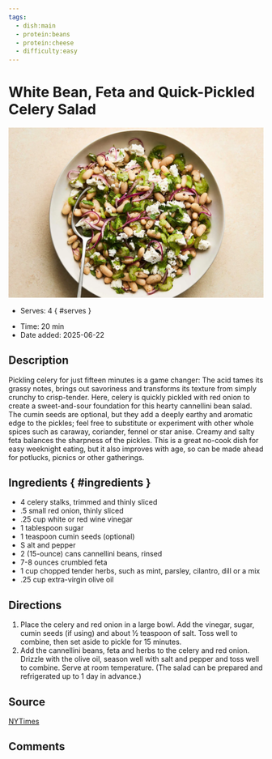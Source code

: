 ```yaml
---
tags:
  - dish:main
  - protein:beans
  - protein:cheese
  - difficulty:easy
---
```

<!-- Tags can have colon, but no space around it -->

# White Bean, Feta and Quick-Pickled Celery Salad 

![Recipe picture](../images/hm-white-bean-feta-and-celery-salad-ckpm-threeByTwoMediumAt2X.webp)

<!-- Serves has to be a single number, no dashes, but text is allowed after the
number (e.g., 24 cookies) -->
- Serves: 4
{ #serves }
<!-- Time is not parsed, so anything can be input here, and additional
values can be added (e.g., "active time", "cooking time", etc) -->
- Time: 20 min
- Date added: 2025-06-22

## Description
Pickling celery for just fifteen minutes is a game changer: The acid tames its grassy notes, brings out savoriness and transforms its texture from simply crunchy to crisp-tender. Here, celery is quickly pickled with red onion to create a sweet-and-sour foundation for this hearty cannellini bean salad. The cumin seeds are optional, but they add a deeply earthy and aromatic edge to the pickles; feel free to substitute or experiment with other whole spices such as caraway, coriander, fennel or star anise. Creamy and salty feta balances the sharpness of the pickles. This is a great no-cook dish for easy weeknight eating, but it also improves with age, so can be made ahead for potlucks, picnics or other gatherings.
## Ingredients { #ingredients }

<!-- Decimals are allowed, fractions are not. For ranges, use only a single dash
and no spaces between the numbers. -->
- 4 celery stalks, trimmed and thinly sliced
- .5 small red onion, thinly sliced
- .25 cup white or red wine vinegar
- 1 tablespoon sugar
- 1 teaspoon cumin seeds (optional) 
- S alt and pepper
- 2 (15-ounce) cans cannellini beans, rinsed
- 7-8 ounces crumbled feta
- 1 cup chopped tender herbs, such as mint, parsley, cilantro, dill or a mix 
- .25 cup extra-virgin olive oil
## Directions

<!-- If you have a direction that refers to a number of some ingredient, wrap
the number in asterisks and add `{.ingredient-num}` afterwards. For example,
write `Add 2 Tbsp oil to pan` as `Add *2*{.ingredient-num} to pan`. This allows
us to properly change the number when changing the serves value. -->
1. Place the celery and red onion in a large bowl. Add the vinegar, sugar, cumin seeds (if using) and about ½ teaspoon of salt. Toss well to combine, then set aside to pickle for 15 minutes.
2. Add the cannellini beans, feta and herbs to the celery and red onion. Drizzle with the olive oil, season well with salt and pepper and toss well to combine. Serve at room temperature. (The salad can be prepared and refrigerated up to 1 day in advance.)

## Source

[NYTimes](https://cooking.nytimes.com/recipes/1026708-white-bean-feta-and-quick-pickled-celery-salad)

## Comments
